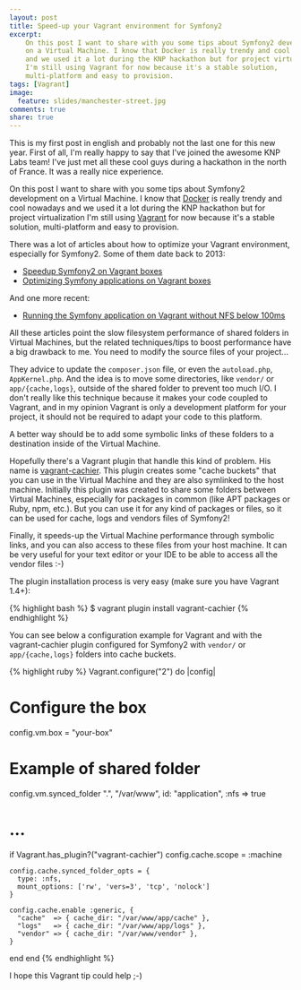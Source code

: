```yaml
---
layout: post
title: Speed-up your Vagrant environment for Symfony2
excerpt:
    On this post I want to share with you some tips about Symfony2 development 
    on a Virtual Machine. I know that Docker is really trendy and cool nowadays
    and we used it a lot during the KNP hackathon but for project virtualization 
    I'm still using Vagrant for now because it's a stable solution, 
    multi-platform and easy to provision.
tags: [Vagrant]
image:
  feature: slides/manchester-street.jpg
comments: true
share: true
---
```


This is my first post in english and probably not the last one for this new 
year. First of all, I'm really happy to say that I've joined the awesome KNP 
Labs team! I've just met all these cool guys during a hackathon in the north of 
France. It was a really nice experience.

On this post I want to share with you some tips about Symfony2 development on a 
Virtual Machine. I know that [Docker][docker] is really trendy and cool nowadays
and we used it a lot during the KNP hackathon but for project virtualization 
I'm still using [Vagrant][vagrant] for now because it's a stable solution, 
multi-platform and easy to provision.

There was a lot of articles about how to optimize your Vagrant environment, 
especially for Symfony2. Some of them date back to 2013:

* [Speedup Symfony2 on Vagrant boxes][vagrant_whitewashing]
* [Optimizing Symfony applications on Vagrant boxes][vagrant_erikaheidi]

And one more recent:

* [Running the Symfony application on Vagrant without NFS below 100ms][vagrant_by_examples]

All these articles point the slow filesystem performance of shared folders in 
Virtual Machines, but the related techniques/tips to boost performance have a 
big drawback to me. You need to modify the source files of your project... 

They advice to update the `composer.json` file, or even the `autoload.php`, 
`AppKernel.php`. And the idea is to move some directories, like `vendor/` or 
`app/{cache,logs}`, outside of the shared folder to prevent too much I/O. I 
don't really like this technique because it makes your code coupled to Vagrant, 
and in my opinion Vagrant is only a development platform for your project, it 
should not be required to adapt your code to this platform.

A better way should be to add some symbolic links of these folders to a 
destination inside of the Virtual Machine. 

Hopefully there's a Vagrant plugin that handle this kind of problem. His name is
[vagrant-cachier][vagrant_cachier]. This plugin creates some "cache buckets" 
that you can use in the Virtual Machine and they are also symlinked to the host 
machine. Initially this plugin was created to share some folders between Virtual 
Machines, especially for packages in common (like APT packages or Ruby, npm, 
etc.). But you can use it for any kind of packages or files, so it can be used 
for cache, logs and vendors files of Symfony2!

Finally, it speeds-up the Virtual Machine performance through symbolic links, 
and you can also access to these files from your host machine. It can be very 
useful for your text editor or your IDE to be able to access all the vendor 
files :-)

The plugin installation process is very easy (make sure you have Vagrant 1.4+):

{% highlight bash %}
$ vagrant plugin install vagrant-cachier
{% endhighlight %}

You can see below a configuration example for Vagrant and with the 
vagrant-cachier plugin configured for Symfony2 with `vendor/` or 
`app/{cache,logs}` folders into cache buckets.

{% highlight ruby %}
Vagrant.configure("2") do |config|
  # Configure the box
  config.vm.box = "your-box"

  # Example of shared folder
  config.vm.synced_folder ".", "/var/www", id: "application", :nfs => true

  # ...

  if Vagrant.has_plugin?("vagrant-cachier")
    config.cache.scope = :machine

    config.cache.synced_folder_opts = {
      type: :nfs,
      mount_options: ['rw', 'vers=3', 'tcp', 'nolock']
    }

    config.cache.enable :generic, {
      "cache"  => { cache_dir: "/var/www/app/cache" },
      "logs"   => { cache_dir: "/var/www/app/logs" },
      "vendor" => { cache_dir: "/var/www/vendor" },
    }
  end
end
{% endhighlight %}

I hope this Vagrant tip could help ;-)

[docker]: https://www.docker.com/
[vagrant]: https://www.vagrantup.com/
[vagrant_whitewashing]: http://www.whitewashing.de/2013/08/19/speedup_symfony2_on_vagrant_boxes.html
[vagrant_erikaheidi]: http://www.erikaheidi.com/blog/optimizing-symfony-applications-vagrant-boxes
[vagrant_by_examples]: http://by-examples.net/2014/12/09/symfony2-on-vagrant.html
[vagrant_cachier]: http://fgrehm.viewdocs.io/vagrant-cachier
